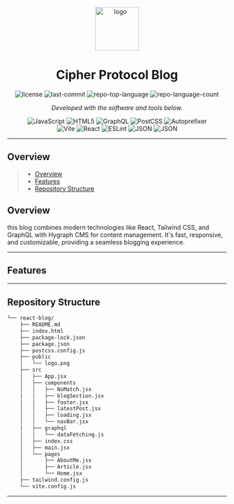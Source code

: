 <p align="center">
  <img src="https://i.ibb.co/3vP0hj5/logo.png" alt="logo" height="100px" border="0" />
</p>
<p align="center">
    <h1 align="center">Cipher Protocol Blog</h1>
</p>
<p align="center">
    
</p>
<p align="center">
	<img src="https://img.shields.io/github/license/Houssem64/react-blog?style=flat&color=0080ff" alt="license">
	<img src="https://img.shields.io/github/last-commit/Houssem64/react-blog?style=flat&logo=git&logoColor=white&color=0080ff" alt="last-commit">
	<img src="https://img.shields.io/github/languages/top/Houssem64/react-blog?style=flat&color=0080ff" alt="repo-top-language">
	<img src="https://img.shields.io/github/languages/count/Houssem64/react-blog?style=flat&color=0080ff" alt="repo-language-count">
<p>
<p align="center">
		<em>Developed with the software and tools below.</em>
</p>
<p align="center">
	<img src="https://img.shields.io/badge/JavaScript-F7DF1E.svg?style=flat&logo=JavaScript&logoColor=black" alt="JavaScript">
	<img src="https://img.shields.io/badge/HTML5-E34F26.svg?style=flat&logo=HTML5&logoColor=white" alt="HTML5">
	<img src="https://img.shields.io/badge/GraphQL-E10098.svg?style=flat&logo=GraphQL&logoColor=white" alt="GraphQL">
	<img src="https://img.shields.io/badge/PostCSS-DD3A0A.svg?style=flat&logo=PostCSS&logoColor=white" alt="PostCSS">
	<img src="https://img.shields.io/badge/Autoprefixer-DD3735.svg?style=flat&logo=Autoprefixer&logoColor=white" alt="Autoprefixer">
	<br>
	<img src="https://img.shields.io/badge/Vite-646CFF.svg?style=flat&logo=Vite&logoColor=white" alt="Vite">
	<img src="https://img.shields.io/badge/React-61DAFB.svg?style=flat&logo=React&logoColor=black" alt="React">
	<img src="https://img.shields.io/badge/ESLint-4B32C3.svg?style=flat&logo=ESLint&logoColor=white" alt="ESLint">
	<img src="https://img.shields.io/badge/JSON-000000.svg?style=flat&logo=JSON&logoColor=white" alt="JSON">
  <img src="https://img.shields.io/badge/HygraphCMS-gray" alt="JSON">
  
</p>
<hr>

##  Overview

> - [ Overview](#-overview)
> - [ Features](#-features)
> - [ Repository Structure](#-repository-structure)

##  Overview

this blog combines modern technologies like React, Tailwind CSS, and GraphQL with Hygraph CMS for content management. It's fast, responsive, and customizable, providing a seamless blogging experience.

---

##  Features

---

##  Repository Structure

```sh
└── react-blog/
    ├── README.md
    ├── index.html
    ├── package-lock.json
    ├── package.json
    ├── postcss.config.js
    ├── public
    │   └── logo.png
    ├── src
    │   ├── App.jsx
    │   ├── components
    │   │   ├── NoMatch.jsx
    │   │   ├── blogSection.jsx
    │   │   ├── footer.jsx
    │   │   ├── latestPost.jsx
    │   │   ├── loading.jsx
    │   │   └── navBar.jsx
    │   ├── graphql
    │   │   └── dataFetching.js
    │   ├── index.css
    │   ├── main.jsx
    │   └── pages
    │       ├── AboutMe.jsx
    │       ├── Article.jsx
    │       └── Home.jsx
    ├── tailwind.config.js
    └── vite.config.js
```

---
